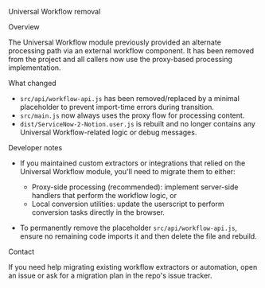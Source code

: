 Universal Workflow removal

Overview

The Universal Workflow module previously provided an alternate processing path
via an external workflow component. It has been removed from the project and
all callers now use the proxy-based processing implementation.

What changed

- `src/api/workflow-api.js` has been removed/replaced by a minimal placeholder
  to prevent import-time errors during transition.
- `src/main.js` now always uses the proxy flow for processing content.
- `dist/ServiceNow-2-Notion.user.js` is rebuilt and no longer contains any
  Universal Workflow-related logic or debug messages.

Developer notes

- If you maintained custom extractors or integrations that relied on the
  Universal Workflow module, you'll need to migrate them to either:

  - Proxy-side processing (recommended): implement server-side handlers that
    perform the workflow logic, or
  - Local conversion utilities: update the userscript to perform conversion
    tasks directly in the browser.

- To permanently remove the placeholder `src/api/workflow-api.js`, ensure no
  remaining code imports it and then delete the file and rebuild.

Contact

If you need help migrating existing workflow extractors or automation, open an
issue or ask for a migration plan in the repo's issue tracker.
